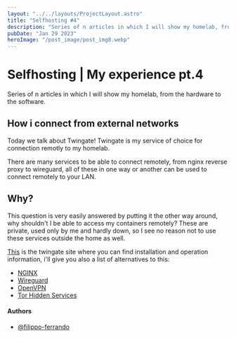 ```yaml
---
layout: "../../layouts/ProjectLayout.astro"
title: "Selfhosting #4"
description: "Series of n articles in which I will show my homelab, from the hardware to the software."
pubDate: "Jan 29 2023"
heroImage: "/post_image/post_img8.webp"
---
```

# Selfhosting | My experience pt.4

Series of n articles in which I will show my homelab, from the hardware to the software.

## How i connect from external networks

Today we talk about Twingate!
Twingate is my service of choice for connection remotly to my homelab.

There are many services to be able to connect remotely, from nginx reverse proxy to wireguard, all of these in one way or another can be used to connect remotely to your LAN.

## Why?

This question is very easily answered by putting it the other way around, why shouldn't I be able to access my containers remotely? These are private, used only by me and hardly down, so I see no reason not to use these services outside the home as well.

[This](https://www.twingate.com/) is the twingate site where you can find installation and operation information, i'll give you also a list of alternatives to this:
- [NGINX](https://docs.nginx.com/nginx/admin-guide/web-server/reverse-proxy/)
- [Wireguard](https://www.wireguard.com/)
- [OpenVPN](https://openvpn.net/)
- [Tor Hidden Services](https://community.torproject.org/onion-services/overview/)

#### Authors

- [@filippo-ferrando](https://www.github.com/filippo-ferrando)
